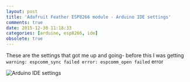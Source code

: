 ```yaml
---
layout: post
title: 'Adafruit Feather ESP8266 module - Arduino IDE settings'
comments: true
date: 2015-12-30 11:18:33
categories: [arduino, esp8266, ide]
obsolete: true
---
```


These are the settings that got me up and going- before this I was getting `warning: espcomm_sync failed error: espcomm_open failed` error

![Arduino IDE settings](http://media.jaywiggins.com.s3.amazonaws.com/images/Screen%20Shot%202015-12-30%20at%2011.17.03%20AM.png 'IDE settings')
